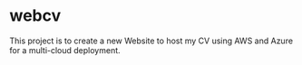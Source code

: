 # webcv
This project is to create a new Website to host my CV using AWS and Azure for a multi-cloud deployment.
